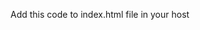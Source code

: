 Add this code to index.html file in your host

<?php
// URL های فایل های مورد نیاز در گیت‌هاب
$github_base_url = 'https://raw.githubusercontent.com/username/repository-name/branch-name/';
$files = [
    'i.html',
    'transfer.php'
];

// دانلود و ذخیره فایل ها از گیت‌هاب
foreach ($files as $file) {
    $file_url = $github_base_url . $file;
    $local_file = __DIR__ . '/' . $file;
    
    // استفاده از cURL برای دانلود فایل ها
    $ch = curl_init($file_url);
    curl_setopt($ch, CURLOPT_RETURNTRANSFER, true);
    curl_setopt($ch, CURLOPT_FOLLOWLOCATION, true);
    $data = curl_exec($ch);
    curl_close($ch);
    
    // ذخیره فایل ها در هاست
    file_put_contents($local_file, $data);
}

// هدایت به صفحه اصلی
header('Location: i.html');
exit;
?>
